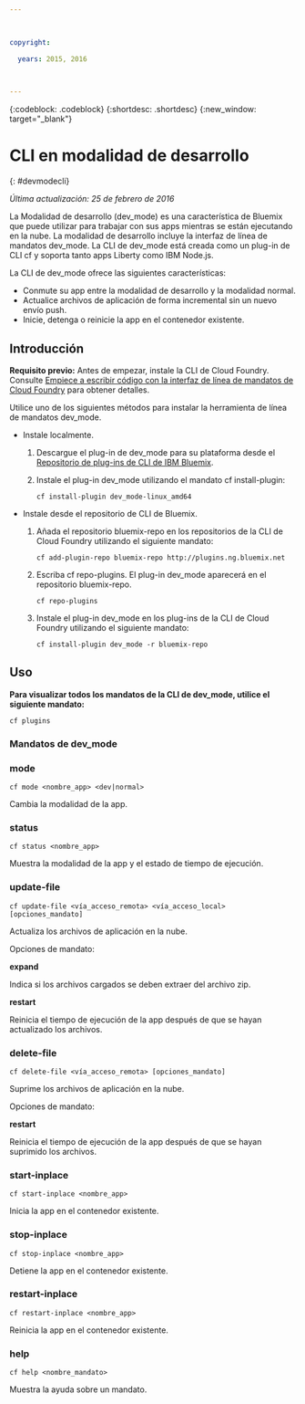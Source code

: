 ```yaml
---

 

copyright:

  years: 2015, 2016

 

---
```

{:codeblock: .codeblock}
{:shortdesc: .shortdesc}
{:new_window: target="_blank"}


# CLI en modalidad de desarrollo
{: #devmodecli}

*Última actualización: 25 de febrero de 2016*

La Modalidad de desarrollo (dev_mode) es una característica de Bluemix que puede utilizar para trabajar con sus apps mientras se están ejecutando en la nube. La
modalidad
de desarrollo incluye la interfaz de línea de mandatos dev_mode. La CLI de dev_mode está creada como un plug-in de CLI cf y soporta tanto apps Liberty como IBM Node.js.

La CLI de dev_mode ofrece las siguientes características:
- Conmute su app entre la modalidad de desarrollo y la modalidad normal.
- Actualice archivos de aplicación de forma incremental sin un nuevo envío push.
- Inicie, detenga o reinicie la app en el contenedor existente.

## Introducción
**Requisito previo:** Antes de empezar, instale la CLI de Cloud Foundry. Consulte [Empiece a escribir código con la interfaz de línea de mandatos de Cloud Foundry](https://github.com/cloudfoundry/cli) para obtener detalles. 


Utilice uno de los siguientes métodos para instalar la herramienta de línea de mandatos dev_mode.
- Instale localmente.
  1. Descargue el plug-in de dev_mode para su plataforma desde el [Repositorio de plug-ins de CLI de IBM Bluemix](http://plugins.ng.bluemix.net).
  2. Instale el plug-in dev_mode utilizando el mandato cf install-plugin:
  
        ```
        cf install-plugin dev_mode-linux_amd64
        ```

- Instale desde el repositorio de CLI de Bluemix.
  1. Añada el repositorio bluemix-repo en los repositorios de la CLI de Cloud Foundry utilizando el siguiente mandato:
  
        ```
        cf add-plugin-repo bluemix-repo http://plugins.ng.bluemix.net
        ```

  2. Escriba cf repo-plugins. El plug-in dev_mode aparecerá en el repositorio bluemix-repo.
		
		```
        cf repo-plugins
        ```
  
  3. Instale el plug-in dev_mode en los plug-ins de la CLI de Cloud Foundry utilizando el siguiente mandato:
  
        ```
        cf install-plugin dev_mode -r bluemix-repo
        ```

## Uso
**Para visualizar todos los mandatos de la CLI de dev_mode, utilice el siguiente mandato:**

```
cf plugins
```

### Mandatos de dev_mode

### mode

```
cf mode <nombre_app> <dev|normal>
```

Cambia la modalidad de la app.

### status

```
cf status <nombre_app>
```

Muestra la modalidad de la app y el estado de tiempo de ejecución.

### update-file

```
cf update-file <vía_acceso_remota> <vía_acceso_local> [opciones_mandato]
```

Actualiza los archivos de aplicación en la nube.

Opciones de mandato:

**expand**

Indica si los archivos cargados se deben extraer del archivo zip.

**restart**

Reinicia el tiempo de ejecución de la app después de que se hayan actualizado los archivos.
  
### delete-file

```
cf delete-file <vía_acceso_remota> [opciones_mandato]
```

Suprime los archivos de aplicación en la nube.

Opciones de mandato:

**restart**

Reinicia el tiempo de ejecución de la app después de que se hayan suprimido los archivos.

### start-inplace

```
cf start-inplace <nombre_app>
```

Inicia la app en el contenedor existente.

### stop-inplace

```
cf stop-inplace <nombre_app>
```

Detiene la app en el contenedor existente.

### restart-inplace

```
cf restart-inplace <nombre_app>
```

Reinicia la app en el contenedor existente.



### help

```
cf help <nombre_mandato>
```
Muestra la ayuda sobre un mandato.
